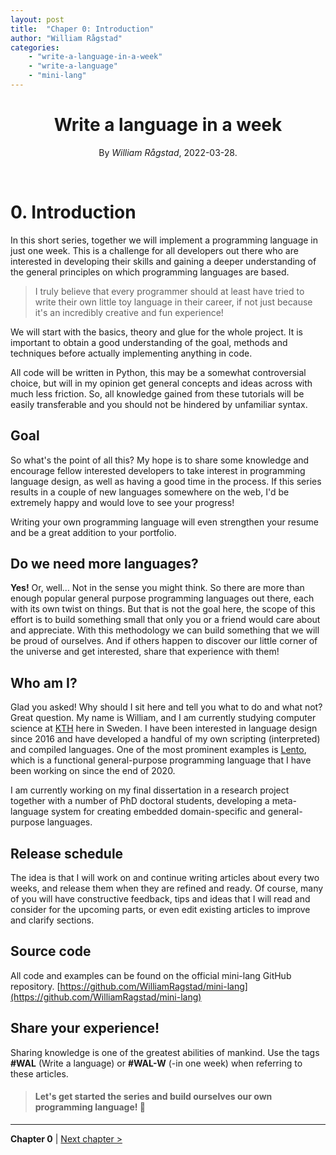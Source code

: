 ```yaml
---
layout: post
title:  "Chaper 0: Introduction"
author: "William Rågstad"
categories:
    - "write-a-language-in-a-week"
    - "write-a-language"
    - "mini-lang"
---
```



<div align="center">
    <h1><b>Write a language in a week</b></h1>
    <p>By <em>William Rågstad</em>, 2022-03-28.</p>
</div>
<br/>

# 0. Introduction

In this short series, together we will implement a programming language in just one week. This is a challenge for all developers out there who are interested in developing their skills and gaining a deeper understanding of the general principles on which programming languages are based.

> I truly believe that every programmer should at least have tried to write their own little toy language in their career, if not just because it's an incredibly creative and fun experience!

We will start with the basics, theory and glue for the whole project. It is important to obtain a good understanding of the goal, methods and techniques before actually implementing anything in code.

All code will be written in Python, this may be a somewhat controversial choice, but will in my opinion get general concepts and ideas across with much less friction. So, all knowledge gained from these tutorials will be easily transferable and you should not be hindered by unfamiliar syntax.

## Goal
So what's the point of all this?
My hope is to share some knowledge and encourage fellow interested developers to take interest in programming language design, as well as having a good time in the process.
If this series results in a couple of new languages somewhere on the web, I'd be extremely happy and would love to see your progress!

Writing your own programming language will even strengthen your resume and be a great addition to your portfolio.


## Do we need more languages?
**Yes!**
Or, well… Not in the sense you might think.
So there are more than enough popular general purpose programming languages out there, each with its own twist on things.
But that is not the goal here, the scope of this effort is to build something small that only you or a friend would care about and appreciate. With this methodology we can build something that we will be proud of ourselves. And if others happen to discover our little corner of the universe and get interested, share that experience with them!


## Who am I?
Glad you asked! Why should I sit here and tell you what to do and what not? Great question.
My name is William, and I am currently studying computer science at [KTH](https://en.wikipedia.org/wiki/KTH_Royal_Institute_of_Technology) here in Sweden. I have been interested in language design since 2016 and have developed a handful of my own scripting (interpreted) and compiled languages. One of the most prominent examples is [Lento](https://lento-lang.org/), which is a functional general-purpose programming language that I have been working on since the end of 2020.

I am currently working on my final dissertation in a research project together with a number of PhD doctoral students, developing a meta-language system for creating embedded domain-specific and general-purpose languages.


## Release schedule
The idea is that I will work on and continue writing articles about every two weeks, and release them when they are refined and ready.
Of course, many of you will have constructive feedback, tips and ideas that I will read and consider for the upcoming parts, or even edit existing articles to improve and clarify sections.


## Source code
All code and examples can be found on the official mini-lang GitHub repository.
[https://github.com/WilliamRagstad/mini-lang](https://github.com/WilliamRagstad/mini-lang)

## Share your experience!
Sharing knowledge is one of the greatest abilities of mankind.
Use the tags **#WAL** (Write a language) or **#WAL-W** (-in one week) when referring to these articles.

> #### Let's get started the series and build ourselves our own programming language! 🎉

---

**Chapter 0** | [Next chapter >](/2022/04/20/1-theory)
